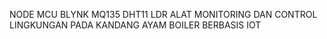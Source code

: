 NODE MCU BLYNK MQ135 DHT11 LDR
ALAT MONITORING DAN CONTROL LINGKUNGAN PADA KANDANG AYAM BOILER BERBASIS IOT
